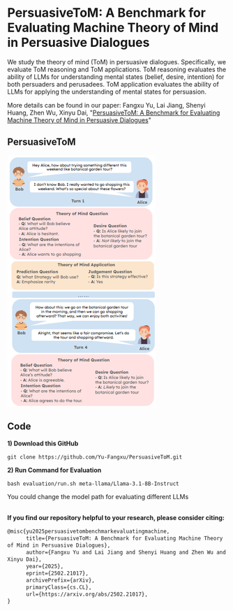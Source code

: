 # PersuasiveToM: A Benchmark for Evaluating Machine Theory of Mind in Persuasive Dialogues

We study the theory of mind (ToM) in persuasive dialogues. Specifically, we evaluate ToM reasoning and ToM applications. ToM reasoning evaluates the ability of LLMs for understanding mental states (belief, desire, intention) for both persuaders and perusadees. ToM application evaluates the ability of LLMs for applying the understanding of mental states for persuasion.

More details can be found in our paper:
Fangxu Yu, Lai Jiang, Shenyi Huang, Zhen Wu, Xinyu Dai, "[PersuasiveToM: A Benchmark for Evaluating Machine Theory of Mind in Persuasive Dialogues](https://arxiv.org/abs/2502.21017)" 

## PersuasiveToM

![plot](./main_arch.png)

## Code
**1) Download this GitHub**
```
git clone https://github.com/Yu-Fangxu/PersuasiveToM.git
```

**2) Run Command for Evaluation**

```
bash evaluation/run.sh meta-llama/Llama-3.1-8B-Instruct
```

You could change the model path for evaluating different LLMs

<br> **If you find our repository helpful to your research, please consider citing:** <br>
```
@misc{yu2025persuasivetombenchmarkevaluatingmachine,
      title={PersuasiveToM: A Benchmark for Evaluating Machine Theory of Mind in Persuasive Dialogues}, 
      author={Fangxu Yu and Lai Jiang and Shenyi Huang and Zhen Wu and Xinyu Dai},
      year={2025},
      eprint={2502.21017},
      archivePrefix={arXiv},
      primaryClass={cs.CL},
      url={https://arxiv.org/abs/2502.21017}, 
}
```

